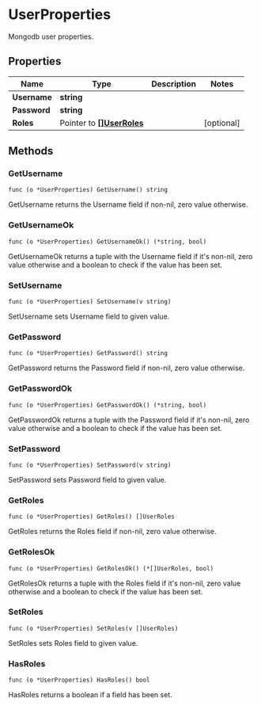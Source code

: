 # UserProperties

Mongodb user properties.


## Properties

|Name | Type | Description | Notes|
|------------ | ------------- | ------------- | -------------|
|**Username** | **string** |  | |
|**Password** | **string** |  | |
|**Roles** | Pointer to [**[]UserRoles**](UserRoles.md) |  | [optional] |

## Methods


### GetUsername

`func (o *UserProperties) GetUsername() string`

GetUsername returns the Username field if non-nil, zero value otherwise.

### GetUsernameOk

`func (o *UserProperties) GetUsernameOk() (*string, bool)`

GetUsernameOk returns a tuple with the Username field if it's non-nil, zero value otherwise
and a boolean to check if the value has been set.

### SetUsername

`func (o *UserProperties) SetUsername(v string)`

SetUsername sets Username field to given value.


### GetPassword

`func (o *UserProperties) GetPassword() string`

GetPassword returns the Password field if non-nil, zero value otherwise.

### GetPasswordOk

`func (o *UserProperties) GetPasswordOk() (*string, bool)`

GetPasswordOk returns a tuple with the Password field if it's non-nil, zero value otherwise
and a boolean to check if the value has been set.

### SetPassword

`func (o *UserProperties) SetPassword(v string)`

SetPassword sets Password field to given value.


### GetRoles

`func (o *UserProperties) GetRoles() []UserRoles`

GetRoles returns the Roles field if non-nil, zero value otherwise.

### GetRolesOk

`func (o *UserProperties) GetRolesOk() (*[]UserRoles, bool)`

GetRolesOk returns a tuple with the Roles field if it's non-nil, zero value otherwise
and a boolean to check if the value has been set.

### SetRoles

`func (o *UserProperties) SetRoles(v []UserRoles)`

SetRoles sets Roles field to given value.

### HasRoles

`func (o *UserProperties) HasRoles() bool`

HasRoles returns a boolean if a field has been set.



